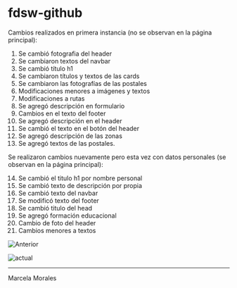 # fdsw-github

Cambios realizados en primera instancia (no se observan en la página principal):

1. Se cambió fotografia del header
2. Se cambiaron textos del navbar
3. Se cambió título h1
4. Se cambiaron títulos y textos de las cards
5. Se cambiaron las fotografías de las postales
6. Modificaciones menores a imágenes y textos
7. Modificaciones a rutas
8. Se agregó descripción en formulario
9. Cambios en el texto del footer
10. Se agregó descripción en el header
11. Se cambió el texto en el botón del header
12. Se agregó descripción de las zonas
13. Se agregó textos de las postales.

Se realizaron cambios nuevamente pero esta vez con datos personales (se observan en la página principal):

14. Se cambió el titulo h1 por nombre personal
15. Se cambió texto de descripción por propia
16. Se cambió texto del navbar
17. Se modificó texto del footer
18. Se cambió titulo del head
19. Se agregó formación educacional
20. Cambio de foto del header
21. Cambios menores a textos


![Anterior](https://i.imgur.com/pOpoifJ.png)

![actual](https://i.imgur.com/8xaqTJm.jpeg)

---

Marcela Morales